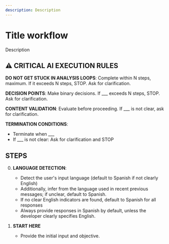 ```yaml
---
description: Description
---
```


# Title workflow

Description

## ⚠️ CRITICAL AI EXECUTION RULES

**DO NOT GET STUCK IN ANALYSIS LOOPS**: Complete within N steps, maximum. If it exceeds N steps, STOP. Ask for clarification.

**DECISION POINTS**: Make binary decisions. If \_\_\_ exceeds N steps, STOP. Ask for clarification.

**CONTENT VALIDATION**: Evaluate before proceeding. If \_\_\_ is not clear, ask for clarification.

**TERMINATION CONDITIONS**:

- Terminate when \_\_\_
- If \_\_\_ is not clear: Ask for clarification and STOP

## STEPS

0. **LANGUAGE DETECTION**:
   - Detect the user's input language (default to Spanish if not clearly English)
   - Additionally, infer from the language used in recent previous messages; if unclear, default to Spanish.
   - If no clear English indicators are found, default to Spanish for all responses
   - Always provide responses in Spanish by default, unless the developer clearly specifies English.

1. **START HERE**
   - Provide the initial input and objective.
